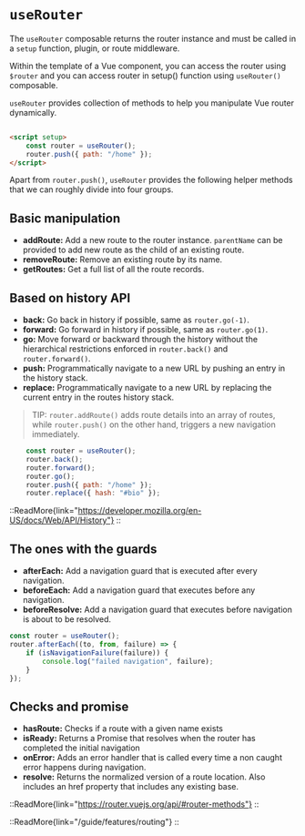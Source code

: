 # `useRouter`

The `useRouter` composable returns the router instance and must be called in a `setup` function, plugin, or route middleware.

Within the template of a Vue component, you can access the router using `$router` and you can access router in setup() function using `useRouter()` composable.

`useRouter` provides collection of methods to help you manipulate Vue router dynamically.

```html [~/pages/*.vue]

<script setup>
	const router = useRouter();
	router.push({ path: "/home" });
</script>

````

 Apart from `router.push()`, `useRouter` provides the following helper methods that we can roughly divide into four groups.

## Basic manipulation

- **addRoute:** Add a new route to the router instance. `parentName` can be provided to add new route as the child of an existing route.
- **removeRoute:** Remove an existing route by its name.
- **getRoutes:** Get a full list of all the route records.

## Based on history API

- **back:** Go back in history if possible, same as `router.go(-1)`.
- **forward:** Go forward in history if possible, same as `router.go(1)`.
- **go:** Move forward or backward through the history without the hierarchical restrictions enforced in `router.back()` and `router.forward()`.
- **push:** Programmatically navigate to a new URL by pushing an entry in the history stack.
- **replace:** Programmatically navigate to a new URL by replacing the current entry in the routes history stack.

> TIP: `router.addRoute()` adds route details into an array of routes, while `router.push()` on the other hand, triggers a new navigation immediately.

```js [js]
	const router = useRouter();
	router.back();
	router.forward();
	router.go();
	router.push({ path: "/home" });
	router.replace({ hash: "#bio" });
````

::ReadMore{link="https://developer.mozilla.org/en-US/docs/Web/API/History"}
::

## The ones with the guards

- **afterEach:** Add a navigation guard that is executed after every navigation.
- **beforeEach:** Add a navigation guard that executes before any navigation.
- **beforeResolve:** Add a navigation guard that executes before navigation is about to be resolved.

```js [js]
const router = useRouter();
router.afterEach((to, from, failure) => {
	if (isNavigationFailure(failure)) {
		console.log("failed navigation", failure);
	}
});
```

## Checks and promise

- **hasRoute:** Checks if a route with a given name exists
- **isReady:** Returns a Promise that resolves when the router has completed the initial navigation
- **onError:** Adds an error handler that is called every time a non caught error happens during navigation.
- **resolve:** Returns the normalized version of a route location. Also includes an href property that includes any existing base.

::ReadMore{link="https://router.vuejs.org/api/#router-methods"}
::

::ReadMore{link="/guide/features/routing"}
::
